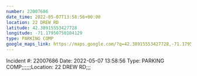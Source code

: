 ```yaml
---
number: 22007686
date_time: 2022-05-07T13:58:56+00:00
location: 22 DREW RD
latitude: 42.38915553427728
longitude: -71.17950750104129
type: PARKING COMP
google_maps_link: https://maps.google.com/?q=42.38915553427728,-71.17950750104129
---
```


Incident #: 22007686  Date: 2022-05-07 13:58:56   Type: PARKING COMP;;;;;;Location: 22 DREW RD;;;
